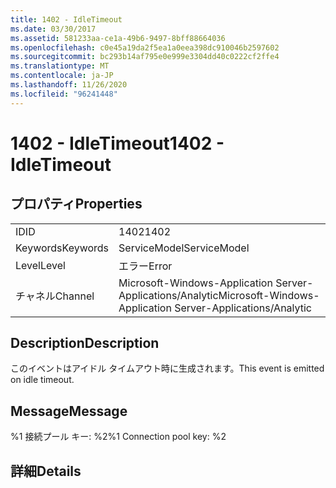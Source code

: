 ```yaml
---
title: 1402 - IdleTimeout
ms.date: 03/30/2017
ms.assetid: 581233aa-ce1a-49b6-9497-8bff88664036
ms.openlocfilehash: c0e45a19da2f5ea1a0eea398dc910046b2597602
ms.sourcegitcommit: bc293b14af795e0e999e3304dd40c0222cf2ffe4
ms.translationtype: MT
ms.contentlocale: ja-JP
ms.lasthandoff: 11/26/2020
ms.locfileid: "96241448"
---
```

# <a name="1402---idletimeout"></a><span data-ttu-id="92193-102">1402 - IdleTimeout</span><span class="sxs-lookup"><span data-stu-id="92193-102">1402 - IdleTimeout</span></span>

## <a name="properties"></a><span data-ttu-id="92193-103">プロパティ</span><span class="sxs-lookup"><span data-stu-id="92193-103">Properties</span></span>  
  
|||  
|-|-|  
|<span data-ttu-id="92193-104">ID</span><span class="sxs-lookup"><span data-stu-id="92193-104">ID</span></span>|<span data-ttu-id="92193-105">1402</span><span class="sxs-lookup"><span data-stu-id="92193-105">1402</span></span>|  
|<span data-ttu-id="92193-106">Keywords</span><span class="sxs-lookup"><span data-stu-id="92193-106">Keywords</span></span>|<span data-ttu-id="92193-107">ServiceModel</span><span class="sxs-lookup"><span data-stu-id="92193-107">ServiceModel</span></span>|  
|<span data-ttu-id="92193-108">Level</span><span class="sxs-lookup"><span data-stu-id="92193-108">Level</span></span>|<span data-ttu-id="92193-109">エラー</span><span class="sxs-lookup"><span data-stu-id="92193-109">Error</span></span>|  
|<span data-ttu-id="92193-110">チャネル</span><span class="sxs-lookup"><span data-stu-id="92193-110">Channel</span></span>|<span data-ttu-id="92193-111">Microsoft-Windows-Application Server-Applications/Analytic</span><span class="sxs-lookup"><span data-stu-id="92193-111">Microsoft-Windows-Application Server-Applications/Analytic</span></span>|  
  
## <a name="description"></a><span data-ttu-id="92193-112">Description</span><span class="sxs-lookup"><span data-stu-id="92193-112">Description</span></span>  

 <span data-ttu-id="92193-113">このイベントはアイドル タイムアウト時に生成されます。</span><span class="sxs-lookup"><span data-stu-id="92193-113">This event is emitted on idle timeout.</span></span>  
  
## <a name="message"></a><span data-ttu-id="92193-114">Message</span><span class="sxs-lookup"><span data-stu-id="92193-114">Message</span></span>  

 <span data-ttu-id="92193-115">%1 接続プール キー: %2</span><span class="sxs-lookup"><span data-stu-id="92193-115">%1 Connection pool key: %2</span></span>  
  
## <a name="details"></a><span data-ttu-id="92193-116">詳細</span><span class="sxs-lookup"><span data-stu-id="92193-116">Details</span></span>
